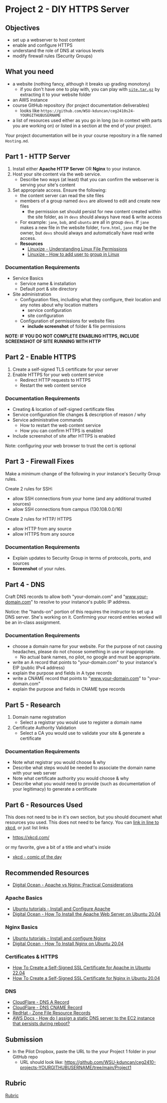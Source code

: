 # Project 2 - DIY HTTPS Server

## Objectives
- set up a webserver to host content
- enable and configure HTTPS
- understand the role of DNS at various levels
- modify firewall rules (Security Groups)

## What you need
- a website (nothing fancy, although it breaks up grading monotony)
    - if you don't have one to play with, you can play with [`site.tar.gz`](site.tar.gz) by extracting it to your website folder
- an AWS instance
- course GitHub repository (for project documentation deliverables)
    - looks like `https://github.com/WSU-kduncan/ceg2410s24-YOURGITHUBUSERNAME`
- a list of resources used either as you go in long (so in context with parts you are working on) or listed in a section at the end of your project.

Your project documentation will be in your course repository in a file named `Hosting.md`.

## Part 1 - HTTP Server

1. Install either **Apache HTTP Server** OR **Nginx** to your instance.
2. Host your site content via the web service.  
    - Describe two ways (at least) that you can confirm the webserver is serving your site's content
3. Set appropriate access.  Ensure the following:
    - the content server can read the site files
    - members of a group named `devs` are allowed to edit and create new files
        - the permission set should persist for new content created within the site folder, as in `devs` should always have read & write access 
    - For example: `jane`, `bob`, and `ubuntu` are all in group `devs`.  If `jane` makes a new file in the website folder, `form.html`, `jane` may be the owner, but `devs` should always and automatically have read write access.
    - **Resources**
        - [Linuxize - Understanding Linux File Permissions](https://linuxize.com/post/understanding-linux-file-permissions/)
        - [Linuxize - How to add user to group in Linux](https://linuxize.com/post/how-to-add-user-to-group-in-linux/)

### Documentation Requirements
- Service Basics
    - Service name & installation
    - Default port & site directory
- Site administration
    - Configuration files, including what they configure, their location and any notes about why location matters
        - service configuration
        - site configuration
    - Configuration of permissions for website files
        - **include screenshot** of folder & file permissions

**NOTE: IF YOU DO NOT COMPLETE ENABLING HTTPS, INCLUDE SCREENSHOT OF SITE RUNNING WITH HTTP**

## Part 2 - Enable HTTPS 

1. Create a self-signed TLS certificate for your server
2. Enable HTTPS for your web content service
    - Redirect HTTP requests to HTTPS
    - Restart the web content service

### Documentation Requirements
- Creating & location of self-signed certificate files
- Service configuration file changes & description of reason / why
- Service administrative commands 
    - How to restart the web content service
    - How you can confirm HTTPS is enabled
- Include screenshot of site after HTTPS is enabled

Note: configuring your web browser to trust the cert is optional

## Part 3 - Firewall Fixes

Make a minimum change of the following in your instance's Security Group rules.

Create 2 rules for SSH:
- allow SSH connections from your home (and any additional trusted sources)
- allow SSH connections from campus (130.108.0.0/16)

Create 2 rules for HTTP/ HTTPS
- allow HTTP from any source
- allow HTTPS from any source

### Documentation Requirements
- Explain updates to Security Group in terms of protocols, ports, and sources
- **Screenshot** of your rules.

## Part 4 - DNS

Craft DNS records to allow both "your-domain.com" and "www.your-domain.com" to resolve to your instance's public IP address.

Notice: the "hands-on" portion of this requires the instructor to set up a DNS server.  She's working on it.  Confirming your record entries worked will be an in-class assignment.

### Documentation Requirements

- choose a domain name for your website.  For the purpose of not causing headaches, please do not choose something in use or inappropriate.  
    - No actual bank names, no pilot, no google and must be appropriate.
- write an A record that points to "your-domain.com" to your instance's EIP (public IPv4 address)
- explain the purpose and fields in A type records
- write a CNAME record that points to "www.your-domain.com" to "your-domain.com"
- explain the purpose and fields in CNAME type records


## Part 5 - Research

1. Domain name registration
    - Select a registrar you would use to register a domain name
2. Certificate Authority Validation
    - Select a CA you would use to validate your site & generate a certificate

### Documentation Requirements
- Note what registrar you would choose & why
- Describe what steps would be needed to associate the domain name with your web server
- Note what certificate authority you would choose & why
- Describe what you would need to provide (such as documentation of your legitimacy) to generate a certificate

## Part 6 - Resources Used

This does not need to be in it's own section, but you should document what resources you used.  This does not need to be fancy.  You can [link in line to xkcd](https://xkcd.com/), or just list links
- https://xkcd.com/

or my favorite, give a bit of a title and what's inside
- [xkcd - comic of the day](https://xkcd.com/)

## Recommended Resources

- [Digital Ocean - Apache vs Nginx: Practical Considerations](https://www.digitalocean.com/community/tutorials/apache-vs-nginx-practical-considerations)

### Apache Basics
- [Ubuntu tutorials - Install and Configure Apache](https://ubuntu.com/tutorials/install-and-configure-apache)
- [Digital Ocean - How To Install the Apache Web Server on Ubuntu 20.04](https://www.digitalocean.com/community/tutorials/how-to-install-the-apache-web-server-on-ubuntu-20-04)

### Nginx Basics
- [Ubuntu tutorials - Install and configure Nginx](https://ubuntu.com/tutorials/install-and-configure-nginx)
- [Digital Ocean - How To Install Nginx on Ubuntu 20.04](https://www.digitalocean.com/community/tutorials/how-to-install-nginx-on-ubuntu-20-04)

### Certificates & HTTPS
- [How To Create a Self-Signed SSL Certificate for Apache in Ubuntu 22.04](https://www.digitalocean.com/community/tutorials/how-to-create-a-self-signed-ssl-certificate-for-apache-in-ubuntu-22-04)
- [How To Create a Self-Signed SSL Certificate for Nginx in Ubuntu 20.04](https://www.digitalocean.com/community/tutorials/how-to-create-a-self-signed-ssl-certificate-for-nginx-in-ubuntu-20-04-1)

### DNS
- [CloudFlare - DNS A Record](https://www.cloudflare.com/learning/dns/dns-records/dns-a-record/)
- [CloudFlare - DNS CNAME Record](https://www.cloudflare.com/learning/dns/dns-records/dns-cname-record/)
- [RedHat - Zone File Resource Records](https://access.redhat.com/documentation/en-us/red_hat_enterprise_linux/4/html/reference_guide/s3-bind-zone-rr)
- [AWS Docs - How do I assign a static DNS server to the EC2 instance that persists during reboot?](https://repost.aws/knowledge-center/ec2-static-dns-ubuntu-debian)

## Submission

- In the Pilot Dropbox, paste the URL to the your Project 1 folder in your GitHub repo
  - URL should look like: https://github.com/WSU-kduncan/ceg2410-projects-YOURGITHUBUSERNAME/tree/main/Project1

## Rubric

[Rubric](Rubric.md)